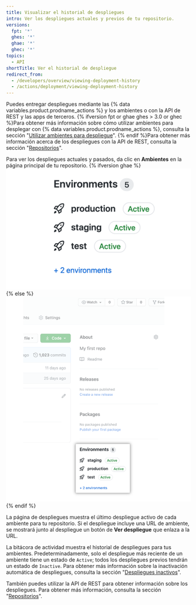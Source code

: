 ```yaml
---
title: Visualizar el historial de despliegues
intro: Ver los despliegues actuales y previos de tu repositorio.
versions:
  fpt: '*'
  ghes: '*'
  ghae: '*'
  ghec: '*'
topics:
  - API
shortTitle: Ver el historial de despliegue
redirect_from:
  - /developers/overview/viewing-deployment-history
  - /actions/deployment/viewing-deployment-history
---
```



Puedes entregar despliegues mediante las {% data variables.product.prodname_actions %} y los ambientes o con la API de REST y las apps de terceros. {% ifversion fpt or ghae ghes > 3.0 or ghec %}Para obtener más información sobre cómo utilizar ambientes para desplegar con {% data variables.product.prodname_actions %}, consulta la sección "[Utilizar ambientes para despliegue](/actions/deployment/using-environments-for-deployment)". {% endif %}Para obtener más información acerca de los despliegues con la API de REST, consulta la sección "[Repositorios](/rest/reference/repos#deployments)".

Para ver los despliegues actuales y pasados, da clic en **Ambientes** en la página principal de tu repositorio.
{% ifversion ghae %}
![Ambientes](/assets/images/enterprise/2.22/environments-sidebar.png){% else %}
![Environments](/assets/images/environments-sidebar.png){% endif %}

La página de despliegues muestra el último despliegue activo de cada ambiente para tu repositorio. Si el despliegue incluye una URL de ambiente, se mostrará junto al despliegue un botón de **Ver despliegue** que enlaza a la URL.

La bitácora de actividad muestra el historial de despliegues para tus ambientes. Predeterminadamente, solo el despliegue más reciente de un ambiente tiene un estado de `Active`; todos los despliegues previos tendrán un estado de `Inactive`. Para obtener más información sobre la inactivación automática de despliegues, consulta la sección "[Despliegues inactivos](/rest/reference/deployments#inactive-deployments)".

También puedes utilizar la API de REST para obtener información sobre los despliegues. Para obtener más información, consulta la sección "[Repositorios](/rest/reference/repos#deployments)".
